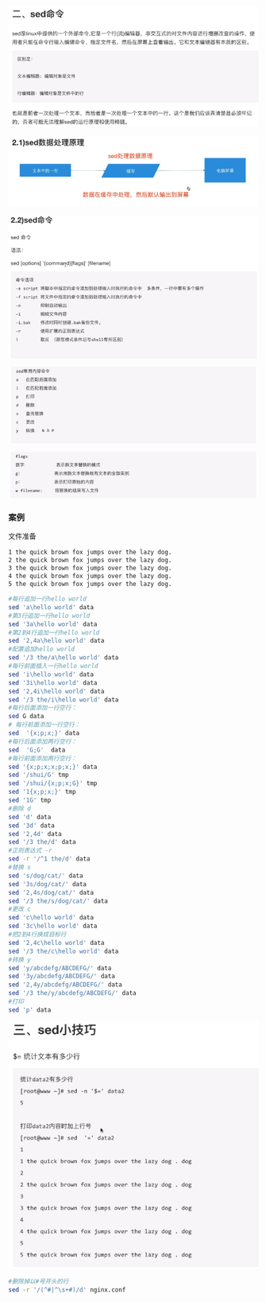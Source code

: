 ![image-20220515155822756](MarkDownImages/06-sed%E5%92%8Cawk.assets/image-20220515155822756.png)

![image-20220515155936959](MarkDownImages/06-sed%E5%92%8Cawk.assets/image-20220515155936959.png)

![image-20220515160220640](MarkDownImages/06-sed%E5%92%8Cawk.assets/image-20220515160220640.png)

![image-20220515160321530](MarkDownImages/06-sed%E5%92%8Cawk.assets/image-20220515160321530.png)

![image-20220515160442030](MarkDownImages/06-sed%E5%92%8Cawk.assets/image-20220515160442030.png)



### 案例

文件准备

```
1 the quick brown fox jumps over the lazy dog.
2 the quick brown fox jumps over the lazy dog.
3 the quick brown fox jumps over the lazy dog.
4 the quick brown fox jumps over the lazy dog.
5 the quick brown fox jumps over the lazy dog.
```

```sh
#每行追加一行hello world
sed 'a\hello world' data
#第3行追加一行hello world
sed '3a\hello world' data
#第2到4行追加一行hello world
sed '2,4a\hello world' data
#配置追加hello world
sed '/3 the/a\hello world' data
#每行前面插入一行hello world
sed 'i\hello world' data
sed '3i\hello world' data
sed '2,4i\hello world' data
sed '/3 the/i\hello world' data
#每行后面添加一行空行：
sed G data
# 每行前面添加一行空行：
sed  '{x;p;x;}' data
#每行后面添加两行空行：
sed  'G;G'  data
#每行前面添加两行空行：
sed '{x;p;x;x;p;x;}' data
sed '/shui/G' tmp  
sed '/shui/{x;p;x;G}' tmp 
sed '1{x;p;x;}' tmp
sed '1G' tmp
#删除 d
sed 'd' data
sed '3d' data
sed '2,4d' data
sed '/3 the/d' data
#正则表达式 -r
sed -r '/^1 the/d' data
#替换 s
sed 's/dog/cat/' data
sed '3s/dog/cat/' data
sed '2,4s/dog/cat/' data
sed '/3 the/s/dog/cat/' data
#更改 c
sed 'c\hello world' data
sed '3c\hello world' data
#把2到4行换成目标行
sed '2,4c\hello world' data
sed '/3 the/c\hello world' data
#转换 y
sed 'y/abcdefg/ABCDEFG/' data
sed '3y/abcdefg/ABCDEFG/' data
sed '2,4y/abcdefg/ABCDEFG/' data
sed '/3 the/y/abcdefg/ABCDEFG/' data
#打印
sed 'p' data
```



![image-20220515165953973](MarkDownImages/06-sed%E5%92%8Cawk.assets/image-20220515165953973.png)

```sh
#删除掉以#号开头的行
sed -r '/(^#|^\s+#)/d' nginx.conf
```

